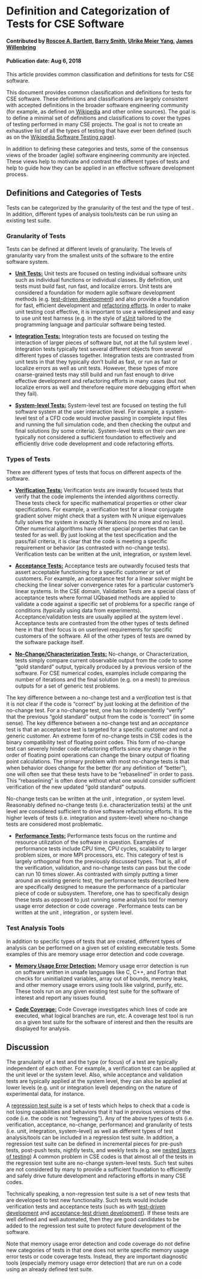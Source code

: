 # Definition and Categorization of Tests for CSE Software

#### Contributed by  [Roscoe A. Bartlett](https://github.com/bartlettroscoe), [Barry Smith](https://github.com/BarrySmith), [Ulrike Meier Yang](https://github.com/ulrikeyang), [James Willenbring](https://github.com/jwillenbring)

#### Publication date: Aug 6, 2018

<!-- deck start -->
This article provides common classification and definitions for tests for CSE software. 
<!-- deck end -->

<!-- body start -->
This document provides common classification and definitions for tests for CSE software. 
These definitions and classifications are largely consistent with accepted definitions in the broader software
engineering community (for example, as defined on [Wikipedia](https://en.wikipedia.org/wiki/Software_testing) and other online sources). The goal is to define a minimal set of definitions and classifications to cover the types of testing performed in many
CSE projects. The goal is not to create an exhaustive list of all the types of testing that have ever been
defined (such as on the [Wikipedia Software Testing page](https://en.wikipedia.org/wiki/Software_testing)).

In addition to defining these categories and tests, some of the consensus views of the broader (agile)
software engineering community are injected. These views help to motivate and contrast the different
types of tests and help to guide how they can be applied in an effective software development process.

## Definitions and Categories of Tests
Tests can be categorized by the granularity of the test and the type of test . In addition, different types
of analysis tools/tests can be run using an existing test suite.

### Granularity of Tests
Tests can be defined at different levels of granularity. The levels of granularity vary from the smallest
units of the software to the entire software system.

  * **[Unit Tests:](https://en.wikipedia.org/wiki/Unit_testing)**
Unit tests are focused on testing individual software units such as individual functions or individual
classes. By definition, unit tests must build fast, run fast, and localize errors. Unit tests are considered
a foundation for modern agile software development methods (e.g. [test-driven
development](https://en.wikipedia.org/wiki/Test-driven_development)) and also
provide a foundation for fast, efficient development and [refactoring efforts](https://en.wikipedia.org/wiki/Code_refactoring). In order to make unit testing cost effective, it is important to use a welldesigned
and easy to use unit test harness (e.g. in the style of [xUnit](https://en.wikipedia.org/wiki/XUnit) tailored to the programming language and particular software being tested.

 * **[Integration Tests:](https://en.wikipedia.org/wiki/Integration_testing)** 
    Integration tests are focused on testing the interaction of larger pieces of software but, not at the full
system level . Integration tests typically test several different objects from several different types of
classes together. Integration tests are contrasted from unit tests in that they typically don’t build as
fast, or run as fast or localize errors as well as unit tests. However, these types of more coarse-grained tests may still build and run fast enough to drive effective development and refactoring efforts in many
cases (but not localize errors as well and therefore require more debugging effort when they fail).

 * **[System-level Tests:](https://en.wikipedia.org/wiki/System_testing)**
   System-level test are focused on testing the full software system at the user interaction level. For
example, a system-level test of a CFD code would involve passing in complete input files and running
the full simulation code, and then checking the output and final solutions (by some criteria).
System-level tests on their own are typically not considered a sufficient foundation to effectively and
efficiently drive code development and code refactoring efforts.

### Types of Tests
There are different types of tests that focus on different aspects of the software.

 * **[Verification Tests:](https://en.wikipedia.org/wiki/Verification_and_validation)**
   Verification tests are inwardly focused tests that verify that the code implements the intended
algorithms correctly. These tests check for specific mathematical properties or other clear
specifications. For example, a verification test for a linear conjugate gradient solver might check that a
system with N unique eigenvalues fully solves the system in exactly N iterations (no more and no less).
Other numerical algorithms have other special properties that can be tested for as well. By just looking
at the test specification and the pass/fail criteria, it is clear that the code is meeting a specific
requirement or behavior (as contrasted with no-change
tests). Verification tests can be written at the
unit, integration, or system level.

 * **[Acceptance Tests:](https://en.wikipedia.org/wiki/Acceptance_testing)**
Acceptance tests are outwardly focused tests that assert acceptable functioning for a specific customer
or set of customers. For example, an acceptance test for a linear solver might be checking the linear
solver convergence rates for a particular customer’s linear systems. In the CSE domain, Validation Tests
are a special class of acceptance tests where formal UQbased methods are applied to validate a code against a specific set of problems for a specific range of conditions (typically using data from
experiments). Acceptance/validation tests are usually applied at the system level . Acceptance tests are
contrasted from the other types of tests defined here in that their focus is on userlevel
requirements for specific customers of the software. All of the other types of tests are owned by the software
package itself.

 * **[No-Change/Characterization Tests:](https://en.wikipedia.org/wiki/Characterization_test)**
 No-change, or Characterization, tests simply compare current observable output from the code
to some “gold standard” output, typically produced by a previous version of the software. For CSE
numerical codes, examples include comparing the number of iterations and the final solution (e.g. on a
mesh) to previous outputs for a set of generic test problems. 

The key difference between a no-change test and a *verification* test is that it is not clear if the code is “correct” by just looking at the
definition of the no-change test. For a no-change test, one has to independently “verify” that the
previous “gold standard” output from the code is “correct” (in some sense). The key difference between a no-change test and an *acceptance* test is that an acceptance test is targeted for a specific customer and not a generic customer. An extreme form of no-change tests in CSE codes is the binary compatibility test of floating point codes. This form of no-change test can severely hinder code
refactoring efforts since any change in the order of floating point operations can change the binary
output of floating point calculations. The primary problem with most no-change tests is that when
behavior does change for the better (for any definition of “better”), one will often see that these tests have to be “rebaselined” in order to pass. This “rebaselining” is often done without what one would consider sufficient verification of the new updated “gold standard” outputs. 

No-change tests can be written at the unit , integration , or system level. Reasonably defined no-change
tests (i.e. characterization tests) at the unit level are considered sufficient to drive software refactoring efforts. It
is the higher levels of tests (i.e. integration and system-level) where no-change tests are considered most problematic.

 * **[Performance Tests:](https://en.wikipedia.org/wiki/Software_performance_testing)**
Performance tests focus on the runtime and resource utilization of the software in question. Examples
of performance tests include CPU time, CPU cycles, scalability to larger problem sizes, or more MPI
processors, etc. This category of test is largely orthogonal from the previously discussed types. That is,
all of the verification, validation, and no-change tests can pass but the code can run 10 times slower. As
contrasted with simply putting a timer around an existing generic test, the performance tests described
here are specifically designed to measure the performance of a particular piece of code or subsystem.
Therefore, one has to specifically design these tests as opposed to just running some analysis tool for
memory usage error detection or code coverage . Performance tests can be written at the unit ,
integration , or system level.

### Test Analysis Tools
In addition to specific types of tests that are created, different types of analysis can be performed on a
given set of existing executable tests. Some examples of this are memory usage error detection and
code coverage.

  * **[Memory Usage Error Detection:](https://en.wikipedia.org/wiki/Memory_debugger)**
    Memory usage error detection is run on software written in unsafe languages like C, C++, and Fortran
that checks for uninitialized variables, array out of bounds, memory leaks, and other memory usage
errors using tools like valgrind, purify, etc. These tools run on any given existing test suite for the
software of interest and report any issues found.

  * **[Code Coverage:](https://en.wikipedia.org/wiki/Code_coverage)**
Code Coverage investigates which lines of code are executed, what logical branches are run, etc. A
coverage test tool is run on a given test suite for the software of interest and then the results are
displayed for analysis.

## Discussion

The granularity of a test and the type (or focus) of a test are typically independent of each other. For
example, a verification test can be applied at the unit level or the system level. Also, while acceptance
and validation tests are typically applied at the system level, they can also be applied at lower levels
(e.g. unit or integration level) depending on the nature of experimental data, for instance.

A [regression test suite](https://en.wikipedia.org/wiki/Regression_testing) is a set of tests which helps to check that a code is not losing capabilities and behaviors that it had in previous versions of the code (i.e. the code is not “regressing”). Any of the
above types of tests (i.e. verification, acceptance, no-change, performance) and granularity of tests (i.e.
unit, integration, system-level) as well as different types of test analysis/tools can be included in a
regression test suite. In addition, a regression test suite can be defined in incremental pieces for
pre-push tests, post-push tests, nightly tests, and weekly tests (e.g. see [nested layers of testing](https://tribits.org/doc/TribitsDevelopersGuide.html#nested-layers-of-tribits-project-testing)) A
common problem in CSE codes is that almost all of the tests in the regression test suite are no-change system-level
tests. Such test suites are not considered by many to provide a sufficient foundation to
efficiently and safely drive future development and refactoring efforts in many CSE codes.

Technically speaking, a non-regression test suite is a set of new tests that are developed to test new
functionality. Such tests would include verification tests and acceptance tests (such as with [test-driven
development](https://en.wikipedia.org/wiki/Test-driven_development) and [acceptance-test driven development](https://en.wikipedia.org/wiki/Acceptance_test%E2%80%93driven_development)). If these tests are well defined and well
automated, then they are good candidates to be added to the regression test suite to protect future
development of the software.

Note that memory usage error detection and code coverage do not define new categories of tests in
that one does not write specific memory usage error tests or code coverage tests. Instead, they are
important diagnostic tools (especially memory usage error detection) that are run on a code using an
already defined test suite.


<!---
Publish: yes
Pinned: yes
Track: how to
Topics: testing
--->



